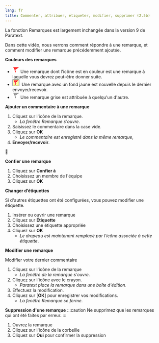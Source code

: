 ```yaml
---
lang: fr
title: Commenter, attribuer, étiqueter, modifier, supprimer (2.5b)
---
```

La fonction Remarques est largement inchangée dans la version 9 de Paratext.

Dans cette vidéo, nous verrons comment répondre à une remarque, et comment modifier une remarque précédemment ajoutée.

**Couleurs des remarques**

-   ![](../../media/af2265719adde77e6c37fe29d53837a0.png) Une remarque dont l'icône est en couleur est une remarque à laquelle vous devrez peut-être donner suite.
-   ![](../../media/d75a709de0625acdd2d5606b881713c7.jpeg)   Une remarque avec un fond jaune est nouvelle depuis le dernier envoyer/recevoir.
-   ![](../../media/52011900797d9603380805140bdf824b.png)  Une remarque grise est attribuée à quelqu'un d'autre.

**Ajouter un commentaire à une remarque**

1.  Cliquez sur l'icône de la remarque.
     -  *La fenêtre Remarque s'ouvre*.
1.  Saisissez le commentaire dans la case vide.
1.  Cliquez sur **OK**
     -  *Le commentaire est enregistré dans la même remarque*,
1.  **Envoyer/recevoir**.

📄

**Confier une remarque**

1.  Cliquez sur **Confier à**
1.  Choisissez un membre de l'équipe
1.  Cliquez sur **OK**

**Changer d’étiquettes**

Si d'autres étiquettes ont été configurées, vous pouvez modifier une étiquette.

1.  Insérer ou ouvrir une remarque
1.  Cliquez sur **Étiquette**
1.  Choisissez une étiquette appropriée
1.  Cliquez sur **OK**
     -  *Le drapeau est maintenant remplacé par l'icône associée à cette étiquette*.

**Modifier une remarque**

Modifier votre dernier commentaire

1.  Cliquez sur l'icône de la remarque
     -  *La fenêtre de la remarque s'ouvre*.
1.  Cliquez sur l'icône avec le crayon.
     -  *Paratext place la remarque dans une boîte d'édition*.
1.  Effectuez la modification.
1.  Cliquez sur [**OK**] pour enregistrer vos modifications.
     -  *La fenêtre Remarque se ferme*.

**Suppression d'une remarque**
:::caution
Ne supprimez que les remarques qui ont été faites par erreur.
:::
1.  Ouvrez la remarque
1.  Cliquez sur l'icône de la corbeille
1.  Cliquez sur **Oui** pour confirmer la suppression
